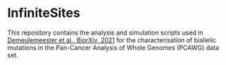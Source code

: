 # InfiniteSites
This repository contains the analysis and simulation scripts used in [Demeulemeester et al., BiorXiv, 2021](https://doi.org/10.1101/2021.03.29.437407) for the characterisation of biallelic mutations in the Pan-Cancer Analysis of Whole Genomes (PCAWG) data set.